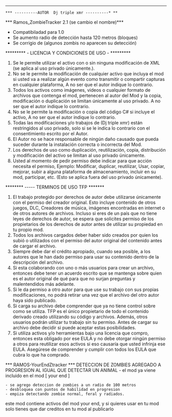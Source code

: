 
------------------------------------------------------------------------------------------
	
	*** ----------AUTOR  Dj triple xmr ----------* **
	
*** Ramos_ZombieTracker 2.1 (se cambio el nombre)*** 

- Compatibiladad para 1.0
- Se aumento radio de detección hasta 120 metros (bloques)
- Se corrigio de (algunos zombis no aparecen su detección)

 ********* - LICENCIA Y CONDICIONES DE USO - *********
 
 1)	Se le permite utilizar el activo con o sin ninguna modificación de XML (se aplica al uso privado únicamente.).
 2)	No se le permite la modificación de cualquier activo que incluya el mod si usted va a realizar algún evento como transmitir o compartir capturas en cualquier plataforma, A no ser que el autor indique lo contrario.
 3)	Todos los activos como imágenes, videos o cualquier formato de archivos que contenga el mod, pertenecen al autor del Mod y la copia, modificación o duplicación se limitan únicamente al uso privado. A no ser que el autor indique lo contrario.
 4)	No se le permite la modificación o copia del código C# si incluye el activo, A no ser que el autor indique lo contrario.
 5)	Todas las modificaciones y/o trabajos de (Dj triple xmr) están restringidos al uso privado, solo si se le indica lo contrario con el consentimiento escrito por el Autor.
 6)	El Autor no se hace responsable de ningún daño causado que pueda suceder durante la instalación correcta o incorrecta del Mod.
 7)	Los derechos de uso como duplicación, reutilización, copia, distribución y modificación del activo se limitan al uso privado únicamente.
 8)	Usted al momento de pedir permiso debe indicar para que acción necesita el permiso, Ejemplo: Modificar, duplicar, reutilizar, Usar, copiar, mejorar, subir a alguna plataforma de almacenamiento, incluir en su mod, participar, etc. (Esto se aplica fuera del uso privado únicamente).

 
 ******** ----- TERMINOS DE USO TFP *******
 1)	El trabajo protegido por derechos de autor debe utilizarse únicamente con el permiso del creador original. Esto incluye contenido de otros juegos, DLC, Creadores de música, imágenes encontradas en internet o de otros autores de archivos. Incluso si eres de un país que no tiene leyes de derechos de autor, se espera que solicites permiso de los propietarios de los derechos de autor antes de utilizar su propiedad en tu propio mod.
 2)	Todos los archivos cargados deber haber sido creados por quien los subió o utilizados con el permiso del autor original del contenido antes de cargar el archivo.
 3)	Siempre debe dar el crédito apropiado, cuando sea posible, a los autores que le han dado permiso para usar su contenido dentro de la descripción del archivo.
 4)	Si esta colaborando con uno o más usuarios para crear un archivo, entonces debe tener un acuerdo escrito que se mantenga sobre quien es el autor original de qué para que no surjan preguntas y malentendidos más adelante.
 5)	Si le da permiso a otro autor para que use su trabajo con sus propias modificaciones, no podrá retirar una vez que el archivo del otro autor haya sido publicado.
 6)	Si carga su archivo debe comprender que ya no tiene control sobre como se utiliza. TFP es el único propietario de todo el contenido derivado creado utilizando su código y archivos. Además, otros usuarios podrán utilizar tu trabajo sin tu permiso. Antes de cargar su archivo debe decidir si puede aceptar estas posibilidades.
 7)	Si utiliza activos y/o herramientas bajo una licencia que compro, entonces esta obligado por ese EULA y no debe otorgar ningún permiso a otros para reutilizar esos activos si eso causaría que usted infrinja ese EULA. Asegúrese de comprender y cumplir con todos los EULA que cubra lo que ha comprado.

	
*** RAMOS-YourEndZtracker *** 
DETECCION DE ZOMBIES AGREGADO A PROGRESION AL IGUAL QUE DETECTAR UN ANIMAL
	- el mod ya viene incluido en el mod [ your end ]
	
	- se agrego deteccion de zombies a un radio de 100 metros
	- desbloquea con puntos de habilidad en progresion
	- empiza detectando zombie normal, feral y radiados.
	
este mod contiene activos del mod your end, y si quieres usar en tu mod solo tienes que dar creditos
en tu mod al publicarlo

